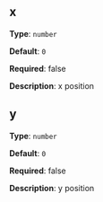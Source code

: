 ## x

**Type**: `number`

**Default**: `0`

**Required**: false

**Description**: x position

## y

**Type**: `number`

**Default**: `0`

**Required**: false

**Description**: y position
